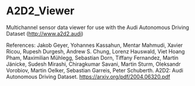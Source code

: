 # A2D2_Viewer
Multichannel sensor data viewer for use with the Audi Autonomous Driving Dataset (http://www.a2d2.audi)

References:
Jakob Geyer, Yohannes Kassahun, Mentar Mahmudi, Xavier Ricou, Rupesh Durgesh, Andrew S. Chung, Lorenz Hauswald, Viet Hoang Pham, Maximilian Mühlegg, Sebastian Dorn, Tiffany Fernandez, Martin Jänicke, Sudesh Mirashi, Chiragkumar Savani, Martin Sturm, Oleksandr Vorobiov, Martin Oelker, Sebastian Garreis, Peter Schuberth. A2D2: Audi Autonomous Driving Dataset. https://arxiv.org/pdf/2004.06320.pdf
